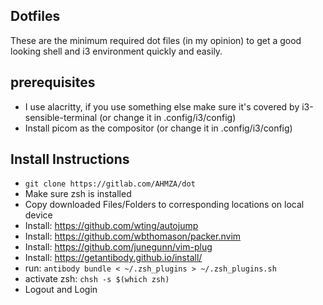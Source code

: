 
## Dotfiles
These are the minimum required dot files (in my opinion) to get a good looking shell and i3 environment quickly and easily.

## prerequisites
* I use alacritty, if you use something else make sure it's covered by i3-sensible-terminal (or change it in .config/i3/config)
* Install picom as the compositor (or change it in .config/i3/config)

## Install Instructions
* `git clone https://gitlab.com/AHMZA/dot`
* Make sure zsh is installed
* Copy downloaded Files/Folders to corresponding locations on local device
* Install: https://github.com/wting/autojump
* Install: https://github.com/wbthomason/packer.nvim
* Install: https://github.com/junegunn/vim-plug
* Install: https://getantibody.github.io/install/
* run: `antibody bundle < ~/.zsh_plugins > ~/.zsh_plugins.sh`
* activate zsh: `chsh -s $(which zsh)`
* Logout and Login
